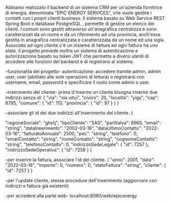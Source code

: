 
Abbiamo realizzato il backend di un sistema CRM per un'azienda fornitrice di energia, denominata "EPIC ENERGY SERVICES", che vuole gestire i contatti con i propri clienti business.
Il sistema basato su Web Service REST Spring Boot e database PostgreSQL , permette di gestire un elenco dei clienti.
I comuni sono gestiti attraverso un'anagrafica centralizza e sono caratterizzati da un nome e da un riferimento ad una provincia, anch'essa gestita in anagrafica centralizzata e caratterizzata da un nome ed una sigla. 
Associato ad ogni cliente c'è un insieme di fatture ed ogni fattura ha uno stato. 
Il progetto prevede inoltre un sistema di autenticazione e autorizzazione basato su token JWT che permetta a diversi utenti di accedere alle funzioni del backend e di registrarsi al sistema.

-funzionalità del progetto-
autenticazione:
  accedere tramite admin, admin
          user, user (abilitato alle sole operazioni di lettura)
 o registrarsi con username, email, password e specificare il ruolo come admin o user.

-inserimento del cliente-
prima d'inserire un cliente bisogna inserire due indirizzi senza id:
{
  "via": "via uitui",
  "civico": 20,
  "localita": "yigy",
  "cap": 8795,
  "comune": {
    "id": 113,
    "provincia": {
      "id": 97
    }
  }
}
        
-associare gli id dei due indirizzi all'inserimento del cliente.
{

  "ragioneSociale": "ghytj",
  "tipoCliente": "SAS",
  "partitaIva": 8965,
  "email": "string",
  "dataInserimento": "2002-03-16",
  "dataUltimoContatto": "2022-03-16",
  "fatturatoAnnuale": 2500,
  "pec": "string",
  "telefono": 0,
  "emailContatto": "string",
  "nomeContatto": "string",
  "cognomeContatto": "string",
  "telefonoContatto": 0,
  "indirizzoSedeLegale": {
    "id": 7257
  },
  "indirizzoSedeOperativa": {
    "id": 7258
  }
} 


-per inserire la fattura, associare l'id del cliente.
{
  "anno": 2001,
  "data": "2022-03-16",
  "importo": 0,
  "numero": 0,
  "statoFattura": "string",
  "cliente": {
    "id": 7257
 }
}

-per l'update cliente, stesse procedure dell'inserimento
(aggiornare con indirizzi e fattura già esistenti)

-per accedere alla parte web-
localhost:8080/web/epicenergy






